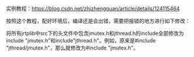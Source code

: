 实例教程：https://blog.csdn.net/zhizhengguan/article/details/124115464

按照这个教程，配好环境后，编译还是会出错，需要把报错的地方进行如下修改：

将所有jrtplib中src下的头文件中包含jmutex.h和jthread.h的include全部修改为include "jmutex.h"和include"jthread.h"。例如，原来是#include "jthread/jmutex.h"，那么就修改为#include "jmutex.h"。